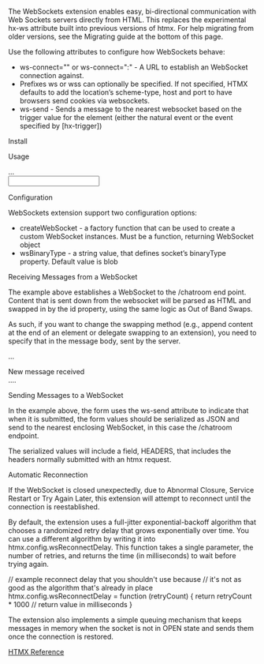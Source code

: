 The WebSockets extension enables easy, bi-directional communication with Web Sockets servers directly from HTML. This replaces the experimental hx-ws attribute built into previous versions of htmx. For help migrating from older versions, see the Migrating guide at the bottom of this page.

Use the following attributes to configure how WebSockets behave:

* ws-connect="<url>" or ws-connect="<prefix>:<url>" - A URL to establish an WebSocket connection against.
* Prefixes ws or wss can optionally be specified. If not specified, HTMX defaults to add the location’s scheme-type, host and port to have browsers send cookies via websockets.
* ws-send - Sends a message to the nearest websocket based on the trigger value for the element (either the natural event or the event specified by [hx-trigger])

Install
<script src="https://unpkg.com/htmx.org/dist/ext/ws.js"></script>

Usage
<div hx-ext="ws" ws-connect="/chatroom">
    <div id="notifications"></div>
    <div id="chat_room">
        ...
    </div>
    <form id="form" ws-send>
        <input name="chat_message">
    </form>
</div>

Configuration

WebSockets extension support two configuration options:

* createWebSocket - a factory function that can be used to create a custom WebSocket instances. Must be a function, returning WebSocket object
* wsBinaryType - a string value, that defines socket’s binaryType property. Default value is blob

Receiving Messages from a WebSocket

The example above establishes a WebSocket to the /chatroom end point. Content that is sent down from the websocket will be parsed as HTML and swapped in by the id property, using the same logic as Out of Band Swaps.

As such, if you want to change the swapping method (e.g., append content at the end of an element or delegate swapping to an extension), you need to specify that in the message body, sent by the server.

<!-- will be interpreted as hx-swap-oob="true" by default -->
<form id="form">
    ...
</form>
<!-- will be appended to #notifications div -->
<div id="notifications" hx-swap-oob="beforeend">
    New message received
</div>
<!-- will be swapped using an extension -->
<div id="chat_room" hx-swap-oob="morphdom">
    ....
</div>

Sending Messages to a WebSocket

In the example above, the form uses the ws-send attribute to indicate that when it is submitted, the form values should be serialized as JSON and send to the nearest enclosing WebSocket, in this case the /chatroom endpoint.

The serialized values will include a field, HEADERS, that includes the headers normally submitted with an htmx request.

Automatic Reconnection

If the WebSocket is closed unexpectedly, due to Abnormal Closure, Service Restart or Try Again Later, this extension will attempt to reconnect until the connection is reestablished.

By default, the extension uses a full-jitter exponential-backoff algorithm that chooses a randomized retry delay that grows exponentially over time. You can use a different algorithm by writing it into htmx.config.wsReconnectDelay. This function takes a single parameter, the number of retries, and returns the time (in milliseconds) to wait before trying again.

// example reconnect delay that you shouldn't use because
// it's not as good as the algorithm that's already in place
htmx.config.wsReconnectDelay = function (retryCount) {
    return retryCount * 1000 // return value in milliseconds
}

The extension also implements a simple queuing mechanism that keeps messages in memory when the socket is not in OPEN state and sends them once the connection is restored.

[HTMX Reference](https://htmx.org/extensions/web-sockets/)
